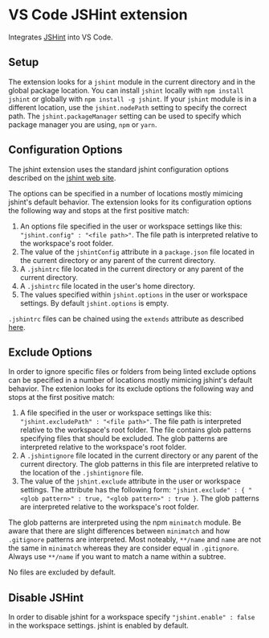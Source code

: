 # VS Code JSHint extension

Integrates [JSHint](http://jshint.com/) into VS Code.

## Setup

The extension looks for a `jshint` module in the current directory and in the global package location. You can install `jshint` locally with `npm install jshint` or globally
with `npm install -g jshint`. If your `jshint` module is in a different location, use the `jshint.nodePath` setting to specify the correct path. The `jshint.packageManager`
setting can be used to specify which package manager you are using, `npm` or `yarn`.

## Configuration Options

The jshint extension uses the standard jshint configuration options described on the [jshint web site](http://jshint.com/docs/options/).

The options can be specified in a number of locations mostly mimicing jshint's default behavior. The extension looks for its configuration
options the following way and stops at the first positive match:

1. An options file specified in the user or workspace settings like this: `"jshint.config" : "<file path>"`. The file path is interpreted relative to the workspace's root folder.
1. The value of the `jshintConfig` attribute in a `package.json` file located in the current directory or any parent of the current directory.
1. A `.jshintrc` file located in the current directory or any parent of the current directory.
1. A `.jshintrc` file located in the user's home directory.
1. The values specified within `jshint.options` in the user or workspace settings. By default `jshint.options` is empty.

`.jshintrc` files can be chained using the `extends` attribute as described [here](http://jshint.com/docs/cli/#special-options).


## Exclude Options

In order to ignore specific files or folders from being linted exclude options can be specified in a number of locations
mostly mimicing jshint's default behavior. The extenion looks for its exclude options the following way and stops at the first positive match:

1. A file specified in the user or workspace settings like this: `"jshint.excludePath" : "<file path>"`. The file path is interpreted relative to the workspace's root folder.
The file contains glob patterns specifying files that should be excluded. The glob patterns are interpreted relative to the workspace's root folder.
1. A `.jshintignore` file located in the current directory or any parent of the current directory. The glob patterns in this file are interpreted relative to the location of the
`.jshintignore` file.
1. The value of the `jshint.exclude` attribute in the user or workspace settings. The attribute has the following form: `"jshint.exclude" : { "<glob pattern>" : true, "<glob pattern>" : true }`.
The glob patterns are interpreted relative to the workspace's root folder.

The glob patterns are interpreted using the npm `minimatch` module. Be aware that there are slight differences between `minimatch` and how `.gitignore` patterns are interpreted.
Most noteably, `**/name` and `name` are not the same in `minimatch` whereas they are consider equal in `.gitignore`. Always use `**/name` if you want to match a name within a subtree.

No files are excluded by default.

## Disable JSHint

In order to disable jshint for a workspace specify `"jshint.enable" : false` in the workspace settings. jshint is enabled by default.